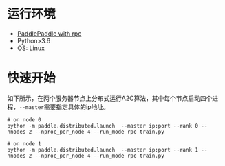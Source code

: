 # 运行环境

* [PaddlePaddle with rpc](https://github.com/PaddlePaddle/Paddle/pull/45998)
* Python>3.6
* OS: Linux

# 快速开始

如下所示，在两个服务器节点上分布式运行A2C算法，其中每个节点启动四个进程，`--master`需要指定具体的ip地址。
```shell
# on node 0
python -m paddle.distributed.launch  --master ip:port --rank 0 --nnodes 2 --nproc_per_node 4 --run_mode rpc train.py

# on node 1
python -m paddle.distributed.launch  --master ip:port --rank 1 --nnodes 2 --nproc_per_node 4 --run_mode rpc train.py
```
